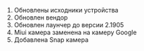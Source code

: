 



1. Обновлены исходники устройства
2. Обновлен вендор
3. Обновлен лаунчер до версии 2.1905
4. Miui камера заменена на камеру Google
5. Добавлена Snap камера
